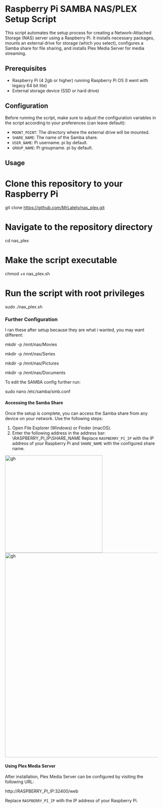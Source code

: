 # Raspberry Pi SAMBA NAS/PLEX Setup Script

This script automates the setup process for creating a Network-Attached Storage (NAS) server using a Raspberry Pi.
It installs necessary packages, mounts an external drive for storage (which you select), configures a Samba share for file sharing,
and installs Plex Media Server for media streaming.

## Prerequisites

- Raspberry Pi (4 2gb or higher) running Raspberry Pi OS (I went with legacy 64 bit lite)
- External storage device (SSD or hard drive)

## Configuration

Before running the script, make sure to adjust the configuration variables in the script
according to your preferences (can leave default):

- `MOUNT_POINT`: The directory where the external drive will be mounted.
- `SHARE_NAME`: The name of the Samba share.
- `USER_NAME`: Pi username. pi by default.
- `GROUP_NAME`: Pi groupname. pi by default.

## Usage

# Clone this repository to your Raspberry Pi
git clone https://github.com/MrLately/nas_plex.git

# Navigate to the repository directory
cd nas_plex

# Make the script executable
chmod +x nas_plex.sh

# Run the script with root privileges
sudo ./nas_plex.sh

### Further Configuration

I ran these after setup because they are what i wanted, you may want different:

mkdir -p /mnt/nas/Movies

mkdir -p /mnt/nas/Series

mkdir -p /mnt/nas/Pictures

mkdir -p /mnt/nas/Documents

To edit the SAMBA config further run:

sudo nano /etc/samba/smb.conf

#### Accessing the Samba Share

Once the setup is complete, you can access the Samba share from any device on your network. Use the following steps:

1. Open File Explorer (Windows) or Finder (macOS).
2. Enter the following address in the address bar:
   \\RASPBERRY_PI_IP\SHARE_NAME
Replace `RASPBERRY_PI_IP` with the IP address of your Raspberry Pi and `SHARE_NAME` with the configured share name.
<img width="321" alt="gh" src="https://github.com/MrLately/nas_plex/assets/94589563/483a8e53-77b5-4900-86c6-9aa2a09f86fb">
<img width="674" alt="gh" src="https://github.com/MrLately/nas_plex/assets/94589563/1866ced2-ed14-4b6a-abd9-422577fe0f0e">


#### Using Plex Media Server

After installation, Plex Media Server can be configured by visiting the following URL:

http://RASPBERRY_PI_IP:32400/web

Replace `RASPBERRY_PI_IP` with the IP address of your Raspberry Pi.


